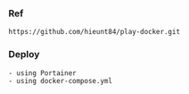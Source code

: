 ### Ref
    https://github.com/hieunt84/play-docker.git
    
### Deploy
    - using Portainer
    - using docker-compose.yml

